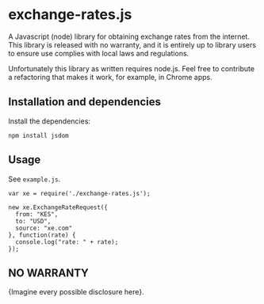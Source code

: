# exchange-rates.js

A Javascript (node) library for obtaining exchange rates from the internet.
This library is released with no warranty, and it is entirely up to library
users to ensure use complies with local laws and regulations.

Unfortunately this library as written requires node.js.  Feel free to contribute
a refactoring that makes it work, for example, in Chrome apps.

## Installation and dependencies
Install the dependencies:

```
npm install jsdom
```


## Usage
See `example.js`.

```
var xe = require('./exchange-rates.js');

new xe.ExchangeRateRequest({
  from: "KES",
  to: "USD",
  source: "xe.com"
}, function(rate) {
  console.log("rate: " + rate);
});
```

## NO WARRANTY
{Imagine every possible disclosure here}.
